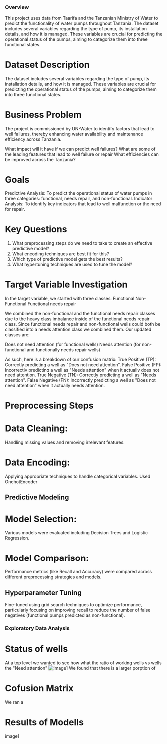 ### Overview
This project uses data from Taarifa and the Tanzanian Ministry of Water to predict the functionality of water pumps throughout Tanzania. The dataset includes several variables regarding the type of pump, its installation details, and how it is managed. These variables are crucial for predicting the operational status of the pumps, aiming to categorize them into three functional states.
# Dataset Description
The dataset includes several variables regarding the type of pump, its installation details, and how it is managed. These variables are crucial for predicting the operational status of the pumps, aiming to categorize them into three functional states.

# Business Problem 
The project is commissioned by UN-Water to identify factors that lead to well failures, thereby enhancing water availability and maintenance efficiency across Tanzania.

What impact will it have if we can predict well failures?
What are some of the leading features that lead to well failure or repair
What efficiencies can be improved across the Tanzania?

# Goals
Predictive Analysis: To predict the operational status of water pumps in three categories: functional, needs repair, and non-functional.
Indicator Analysis: To identify key indicators that lead to well malfunction or the need for repair.

# Key Questions
1. What preprocessing steps do we need to take to create an effective predictive model?
2. What encoding techniques are best fit for this?
3. Which type of predictive model gets the best results?
4. What hypertuning techniques are used to tune the model?


# Target Variable Investigation
In the target variable, we started with three classes:
Functional
Non-Functional
Functional needs repair

We combined the non-functional and the functional needs repair classes due to the heavy class imbalance inside of the functional needs repair class. Since functional needs repair and non-functional wells could both be classified into a needs attention class we combined them. Our updated classes are:

Does not need attention (for functional wells)
Needs attention (for non-functional and functionally needs repair wells)

As such, here is a breakdown of our confusion matrix:
True Positive (TP): Correctly predicting a well as "Does not need attention".
False Positive (FP): Incorrectly predicting a well as "Needs attention" when it actually does not need attention.
True Negative (TN): Correctly predicting a well as "Needs attention".
False Negative (FN): Incorrectly predicting a well as "Does not need attention" when it actually needs attention.

# Preprocessing Steps

# Data Cleaning: 
 Handling missing values and removing irrelevant features.

# Data Encoding: 
Applying appropriate techniques to handle categorical variables. Used OnehotEncoder

## Predictive Modeling

# Model Selection: 
Various models were evaluated including Decision Trees and Logistic Regression.

# Model Comparison:
Performance metrics (like Recall and Accuracy) were compared across different preprocessing strategies and models.

## Hyperparameter Tuning
Fine-tuned using grid search techniques to optimize performance, particularly focusing on improving recall to reduce the number of false negatives (functional pumps predicted as non-functional).

### Exploratory Data Analysis 

# Status of wells
At a top level we wanted to see how what the ratio of working wells vs wells the "Need attention"
![image1](https://github.com/silver032/phase3project/blob/main/images/image1.png)
We found that there is a larger porption of 
# Cofusion Matrix
We ran a 
# Results of Modells 

image1
